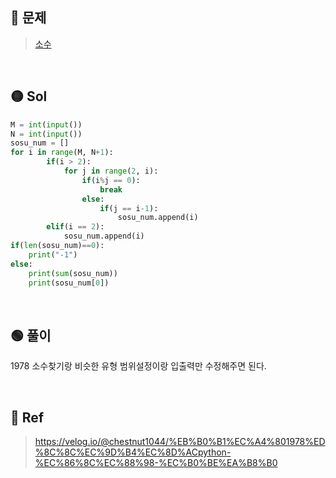 ## 🔴 문제
> [소수](https://www.acmicpc.net/problem/2581)

<br/>

## 🟡 Sol
```python
M = int(input())
N = int(input())
sosu_num = []
for i in range(M, N+1):
        if(i > 2):
            for j in range(2, i):
                if(i%j == 0):
                    break
                else:
                    if(j == i-1):
                        sosu_num.append(i)
        elif(i == 2):
            sosu_num.append(i)
if(len(sosu_num)==0):
    print("-1")
else:
    print(sum(sosu_num))
    print(sosu_num[0])
```
<br/>

## 🟢 풀이
1978 소수찾기랑 비슷한 유형 범위설정이랑 입출력만 수정해주면 된다.


<br/>

## 🔵 Ref
> https://velog.io/@chestnut1044/%EB%B0%B1%EC%A4%801978%ED%8C%8C%EC%9D%B4%EC%8D%ACpython-%EC%86%8C%EC%88%98-%EC%B0%BE%EA%B8%B0

